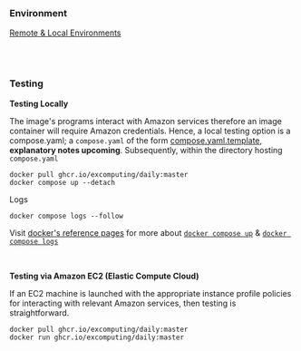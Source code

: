 
<br>

### Environment

[Remote & Local Environments](https://github.com/excomputing/data/tree/master/development#remote--local-environments)

<br>
<br>

### Testing

**Testing Locally**

The image's programs interact with Amazon services therefore an image container will require Amazon credentials. Hence, a 
local testing option is a compose.yaml; a `compose.yaml` of the form [compose.yaml.template](/compose.yaml.template), **explanatory notes 
upcoming**. Subsequently, within the directory hosting `compose.yaml`

```shell
docker pull ghcr.io/excomputing/daily:master
docker compose up --detach
```

Logs

```shell
docker compose logs --follow
```

Visit [docker's reference pages](https://docs.docker.com/reference/) for more about [`docker compose up`](https://docs.docker.com/reference/cli/docker/compose/up/) & 
[`docker compose logs`](https://docs.docker.com/reference/cli/docker/compose/logs/)

<br>

**Testing via Amazon EC2 (Elastic Compute Cloud)**

If an EC2 machine is launched with the appropriate instance profile policies for interacting with relevant Amazon services, 
then testing is straightforward.

```shell
docker pull ghcr.io/excomputing/daily:master
docker run ghcr.io/excomputing/daily:master
```

<br>
<br>

<br>
<br>

<br>
<br>

<br>
<br>
